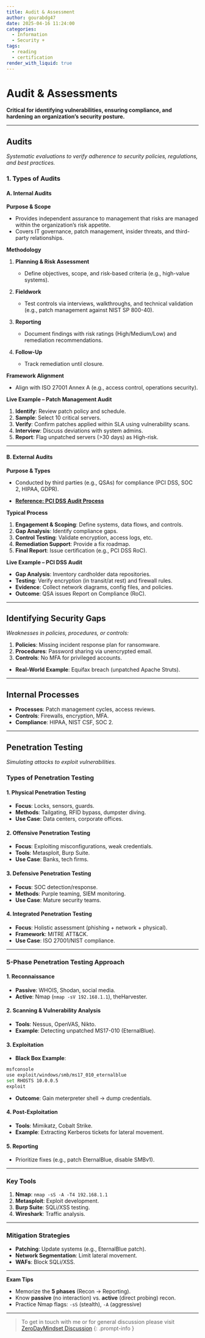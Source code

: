 ```yaml
---
title: Audit & Assessment
author: gourabdg47
date: 2025-04-16 11:24:00
categories:
  - Information
  - Security +
tags:
  - reading
  - certification
render_with_liquid: true
---
```


# Audit & Assessments

**Critical for identifying vulnerabilities, ensuring compliance, and hardening an organization’s security posture.**

---

## **Audits**

_Systematic evaluations to verify adherence to security policies, regulations, and best practices._

### **1. Types of Audits**

#### **A. Internal Audits**

**Purpose & Scope**

- Provides independent assurance to management that risks are managed within the organization’s risk appetite.
- Covers IT governance, patch management, insider threats, and third-party relationships.
    

**Methodology**

1. **Planning & Risk Assessment**
    
    - Define objectives, scope, and risk-based criteria (e.g., high-value systems).
        
2. **Fieldwork**
    
    - Test controls via interviews, walkthroughs, and technical validation (e.g., patch management against NIST SP 800-40).
        
3. **Reporting**
    
    - Document findings with risk ratings (High/Medium/Low) and remediation recommendations.
        
4. **Follow-Up**
    
    - Track remediation until closure.

**Framework Alignment**

- Align with ISO 27001 Annex A (e.g., access control, operations security).
    
**Live Example – Patch Management Audit**

1. **Identify**: Review patch policy and schedule.
2. **Sample**: Select 10 critical servers.
3. **Verify**: Confirm patches applied within SLA using vulnerability scans.
4. **Interview**: Discuss deviations with system admins.
5. **Report**: Flag unpatched servers (>30 days) as High-risk.
    

---

#### **B. External Audits**

**Purpose & Types**

- Conducted by third parties (e.g., QSAs) for compliance (PCI DSS, SOC 2, HIPAA, GDPR).
    
- **[Reference: PCI DSS Audit Process](https://scytale.ai/resources/pci-dss-audit/)**
    

**Typical Process**

1. **Engagement & Scoping**: Define systems, data flows, and controls.
2. **Gap Analysis**: Identify compliance gaps.
3. **Control Testing**: Validate encryption, access logs, etc.
4. **Remediation Support**: Provide a fix roadmap.
5. **Final Report**: Issue certification (e.g., PCI DSS RoC).
    

**Live Example – PCI DSS Audit**

- **Gap Analysis**: Inventory cardholder data repositories.
- **Testing**: Verify encryption (in transit/at rest) and firewall rules.
- **Evidence**: Collect network diagrams, config files, and policies.
- **Outcome**: QSA issues Report on Compliance (RoC).
    

---

## **Identifying Security Gaps**

_Weaknesses in policies, procedures, or controls:_

1. **Policies**: Missing incident response plan for ransomware.
2. **Procedures**: Password sharing via unencrypted email.
3. **Controls**: No MFA for privileged accounts.
    
- **Real-World Example**: Equifax breach (unpatched Apache Struts).
    
---

## **Internal Processes**

- **Processes**: Patch management cycles, access reviews.
- **Controls**: Firewalls, encryption, MFA.
- **Compliance**: HIPAA, NIST CSF, SOC 2.

---

## **Penetration Testing**

_Simulating attacks to exploit vulnerabilities._

### **Types of Penetration Testing**

#### **1. Physical Penetration Testing**

- **Focus**: Locks, sensors, guards.
- **Methods**: Tailgating, RFID bypass, dumpster diving.
- **Use Case**: Data centers, corporate offices.

#### **2. Offensive Penetration Testing**

- **Focus**: Exploiting misconfigurations, weak credentials.
- **Tools**: Metasploit, Burp Suite.
- **Use Case**: Banks, tech firms.
    
#### **3. Defensive Penetration Testing**

- **Focus**: SOC detection/response.
- **Methods**: Purple teaming, SIEM monitoring.
- **Use Case**: Mature security teams.
    
#### **4. Integrated Penetration Testing**

- **Focus**: Holistic assessment (phishing + network + physical).
- **Framework**: MITRE ATT&CK.
- **Use Case**: ISO 27001/NIST compliance.

---

### **5-Phase Penetration Testing Approach**

#### **1. Reconnaissance**

- **Passive**: WHOIS, Shodan, social media.
- **Active**: Nmap (`nmap -sV 192.168.1.1`), theHarvester.

#### **2. Scanning & Vulnerability Analysis**

- **Tools**: Nessus, OpenVAS,  Nikto.
- **Example**: Detecting unpatched MS17-010 (EternalBlue).

#### **3. Exploitation**

- **Black Box Example**:
```Bash
msfconsole
use exploit/windows/smb/ms17_010_eternalblue
set RHOSTS 10.0.0.5
exploit
```
    
- **Outcome**: Gain meterpreter shell → dump credentials.

#### **4. Post-Exploitation**

- **Tools**: Mimikatz, Cobalt Strike.
- **Example**: Extracting Kerberos tickets for lateral movement.
    
#### **5. Reporting**

- Prioritize fixes (e.g., patch EternalBlue, disable SMBv1).

---

### **Key Tools**

1. **Nmap**: `nmap -sS -A -T4 192.168.1.1`
2. **Metasploit**: Exploit development.
3. **Burp Suite**: SQLi/XSS testing.
4. **Wireshark**: Traffic analysis.
    

---

### **Mitigation Strategies**

- **Patching**: Update systems (e.g., EternalBlue patch).
- **Network Segmentation**: Limit lateral movement.
- **WAFs**: Block SQLi/XSS.
    

---

**Exam Tips**

- Memorize the **5 phases** (Recon → Reporting).
- Know **passive** (no interaction) vs. **active** (direct probing) recon.
- Practice Nmap flags: `-sS` (stealth), `-A` (aggressive)

---

> To get in touch with me or for general discussion please visit [ZeroDayMindset Discussion](https://github.com/orgs/X3N0-G0D/discussions/1) 
{: .prompt-info }